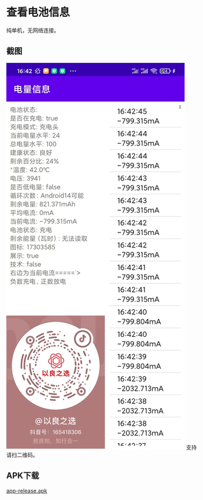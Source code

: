 # 查看电池信息

纯单机，无网络连接。

## 截图
![截图](screenshoot.jpg)
支持请扫二维码。

## APK下载
[app-release.apk](app/release/app-release.apk)
